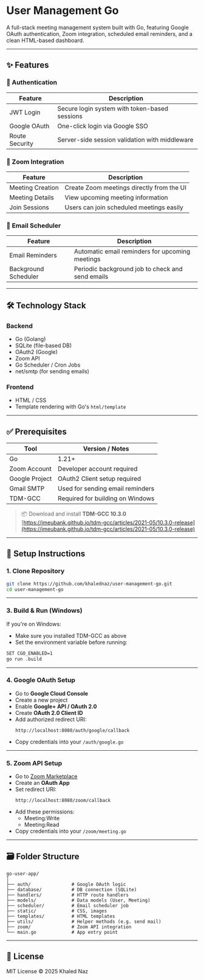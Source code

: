 # User Management Go

A full-stack meeting management system built with Go, featuring Google OAuth authentication, Zoom integration, scheduled email reminders, and a clean HTML-based dashboard.

---

## ✨ Features

### 🔐 Authentication

| Feature        | Description                                       |
|----------------|---------------------------------------------------|
| JWT Login      | Secure login system with token-based sessions     |
| Google OAuth   | One-click login via Google SSO                    |
| Route Security | Server-side session validation with middleware    |

### 📅 Zoom Integration

| Feature           | Description                                   |
|-------------------|-----------------------------------------------|
| Meeting Creation  | Create Zoom meetings directly from the UI     |
| Meeting Details   | View upcoming meeting information              |
| Join Sessions     | Users can join scheduled meetings easily       |

### 📧 Email Scheduler

| Feature               | Description                                          |
|-----------------------|------------------------------------------------------|
| Email Reminders       | Automatic email reminders for upcoming meetings      |
| Background Scheduler  | Periodic background job to check and send emails     |

---

## 🛠 Technology Stack

### Backend

- Go (Golang)
- SQLite (file-based DB)
- OAuth2 (Google)
- Zoom API
- Go Scheduler / Cron Jobs
- net/smtp (for sending emails)

### Frontend

- HTML / CSS
- Template rendering with Go's `html/template`

---

## ✅ Prerequisites

| Tool            | Version / Notes                  |
|-----------------|-----------------------------------|
| Go              | 1.21+                             |
| Zoom Account    | Developer account required        |
| Google Project  | OAuth2 Client setup required      |
| Gmail SMTP      | Used for sending email reminders  |
| TDM-GCC         | Required for building on Windows  |

> 📦 Download and install **TDM-GCC 10.3.0**  
> [https://jmeubank.github.io/tdm-gcc/articles/2021-05/10.3.0-release](https://jmeubank.github.io/tdm-gcc/articles/2021-05/10.3.0-release)

---

## 🚀 Setup Instructions

### 1. Clone Repository

```bash
git clone https://github.com/khalednaz/user-management-go.git
cd user-management-go
```

---


### 3. Build & Run (Windows)

If you're on Windows:

- Make sure you installed TDM-GCC as above
- Set the environment variable before running:

```bash
SET CGO_ENABLED=1
go run .build
```

---

### 4. Google OAuth Setup

- Go to **Google Cloud Console**
- Create a new project
- Enable **Google+ API / OAuth 2.0**
- Create **OAuth 2.0 Client ID**
- Add authorized redirect URI:
  ```
  http://localhost:8080/auth/google/callback
  ```
- Copy credentials into your `/auth/google.go`


---

### 5. Zoom API Setup

- Go to [Zoom Marketplace](https://marketplace.zoom.us/)
- Create an **OAuth App**
- Set redirect URI:
  ```
  http://localhost:8080/zoom/callback
  ```
- Add these permissions:
  - Meeting:Write
  - Meeting:Read
- Copy credentials into your `/zoom/meeting.go`

---

## 🗃️ Folder Structure

```
go-user-app/
│
├── auth/               # Google OAuth logic
├── database/           # DB connection (SQLite)
├── handlers/           # HTTP route handlers
├── models/             # Data models (User, Meeting)
├── scheduler/          # Email scheduler job
├── static/             # CSS, images
├── templates/          # HTML templates
├── utils/              # Helper methods (e.g. send mail)
├── zoom/               # Zoom API integration
└── main.go             # App entry point
```

---

## 📄 License

MIT License © 2025 Khaled Naz
```
